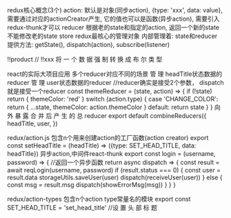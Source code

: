 redux核心概念(3个)
	action: 
		默认是对象(同步action), {type: 'xxx', data: value}, 需要通过对应的actionCreator产生, 
		它的值也可以是函数(异步action), 需要引入redux-thunk才可以
	reducer
		根据老的state和指定的action, 返回一个新的state
		不能修改老的state
	store
		redux最核心的管理对象
		内部管理着: state和reducer
		提供方法: getState(), dispatch(action), subscribe(listener)




!!product // !!xxx 将 一 个 数 据 强 制 转 换 成 布 尔 类 型


react的实际大项目应用
多个reducer对应不同的场景
管 理 headTitle状态数据的reducer
管 理 user状态数据的reducer
//reducer确实是接受2个参数， dispatch就是接受一个reducer
const themeReducer = (state, action) => { 
    if (!state) return {
        themeColor: 'red'
    }
    switch (action.type) {
        case 'CHANGE_COLOR':
            return {
                ...state,
                themeColor: action.themeColor
            }
        default:
            return state
    }
}
向 外 暴 露 合 并 后 产 生 的 总 reducer
export default combineReducers({ headTitle, user, })

redux/action.js
包含n个用来创建action的工厂函数(action creator)
export const setHeadTitle = (headTitle) => ({type: SET_HEAD_TITLE, data: headTitle})
异步action,中间件react-thunk
export const login = (username, password) => {   //返回一个异步函数
	return async dispatch => { 
		const result = await reqLogin(username, password) 
		if (result.status === 0) { 
			const user = result.data 
			storageUtils.saveUser(user) 
			dispatch(receiveUser(user)) 
			} else { 
				const msg = result.msg 
				dispatch(showErrorMsg(msg))
			}
	}
}

redux/action-types 包含n个action type常量名的模块
export const SET_HEAD_TITLE = 'set_head_title' //设 置 头 部 标 题



